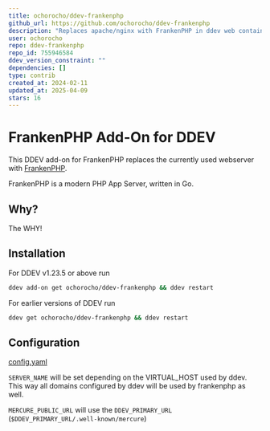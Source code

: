 ```yaml
---
title: ochorocho/ddev-frankenphp
github_url: https://github.com/ochorocho/ddev-frankenphp
description: "Replaces apache/nginx with FrankenPHP in ddev web container"
user: ochorocho
repo: ddev-frankenphp
repo_id: 755946584
ddev_version_constraint: ""
dependencies: []
type: contrib
created_at: 2024-02-11
updated_at: 2025-04-09
stars: 16
---
```


# FrankenPHP Add-On for DDEV

This DDEV add-on for FrankenPHP replaces the currently used webserver
with [FrankenPHP](https://frankenphp.dev/).

FrankenPHP is a modern PHP App Server, written in Go.

## Why?

The WHY!

## Installation

For DDEV v1.23.5 or above run

```sh
ddev add-on get ochorocho/ddev-frankenphp && ddev restart
```

For earlier versions of DDEV run

```sh
ddev get ochorocho/ddev-frankenphp && ddev restart
```

## Configuration

[config.yaml](https://github.com/ochorocho/ddev-frankenphp/blob/main/frankenphp%2Fconfig.yaml)

`SERVER_NAME` will be set depending on the VIRTUAL_HOST used by ddev.
This way all domains configured by ddev will be used by frankenphp as well.

`MERCURE_PUBLIC_URL` will use the `DDEV_PRIMARY_URL` (`$DDEV_PRIMARY_URL/.well-known/mercure`)
